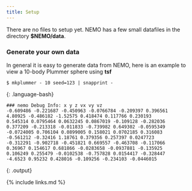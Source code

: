 ```yaml
---
title: Setup
---
```


There are no files to setup yet. NEMO has a few small datafiles in the directory **$NEMO/data**.

### Generate your own data

In general it is easy to generate data from NEMO, here is an example
to view a 10-body Plummer sphere using **tsf**

~~~
$ mkplummer - 10 seed=123 | snapprint -
~~~
{: .language-bash}

~~~
### nemo Debug Info: x y z vx vy vz 
-0.609486 -0.221687 -0.450963 -0.0766784 -0.209397 0.396561 
4.80925 -0.486182 -1.52575 0.418474 0.117766 0.230193 
0.545314 0.0795464 0.0632245 0.0867019 -0.109128 -0.282036 
0.377209 -0.213318 -0.011833 -0.739982 0.649302 -0.0595349 
-0.0724005 0.706104 0.0899005 0.158021 0.0702185 0.316083 
-0.561212 -0.32416 1.18761 0.379356 0.257397 0.0247723 
-0.312291 -0.902718 -0.451821 0.669557 -0.463708 -0.117066 
0.36967 0.154617 0.681866 -0.0283658 -0.0937881 -0.135925 
0.106249 0.255479 -0.0102538 -0.757828 0.0154417 -0.328447 
-4.6523 0.95232 0.428016 -0.109256 -0.234103 -0.0446015 
~~~
{: .output}


{% include links.md %}
